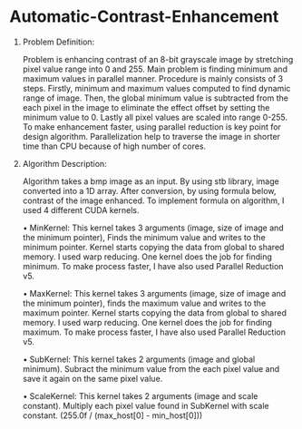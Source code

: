 # Automatic-Contrast-Enhancement
1. Problem Definition:

    Problem is enhancing contrast of an 8-bit grayscale image by stretching pixel value range
    into 0 and 255. Main problem is finding minimum and maximum values in parallel manner.
    Procedure is mainly consists of 3 steps. Firstly, minimum and maximum values computed
    to find dynamic range of image. Then, the global minimum value is subtracted from the each
    pixel in the image to eliminate the effect offset by setting the minimum value to 0. Lastly all
    pixel values are scaled into range 0-255.
    To make enhancement faster, using parallel reduction is key point for design algorithm.
    Parallelization help to traverse the image in shorter time than CPU because of high number of
    cores.

2. Algorithm Description:

    Algorithm takes a bmp image as an input. By using stb library, image converted into a
    1D array. After conversion, by using formula below, contrast of the image enhanced.
    To implement formula on algorithm, I used 4 different CUDA kernels.

    • MinKernel:
    This kernel takes 3 arguments (image, size of image and the minimum pointer),
    Finds the minimum value and writes to the minimum pointer. Kernel starts copying the data
    from global to shared memory. I used warp reducing. One kernel does the job for finding
    minimum. To make process faster, I have also used Parallel Reduction v5.

    • MaxKernel:
    This kernel takes 3 arguments (image, size of image and the minimum pointer),
    finds the maximum value and writes to the maximum pointer. Kernel starts copying the data
    from global to shared memory. I used warp reducing. One kernel does the job for finding
    maximum. To make process faster, I have also used Parallel Reduction v5.

    • SubKernel:
    This kernel takes 2 arguments (image and global minimum). Subract the minimum
    value from the each pixel value and save it again on the same pixel value.

    • ScaleKernel:
    This kernel takes 2 arguments (image and scale constant). Multiply each pixel
    value found in SubKernel with scale constant. (255.0f / (max_host[0] - min_host[0]))
